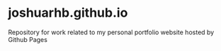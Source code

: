 # joshuarhb.github.io
Repository for work related to my personal portfolio website hosted by Github Pages
